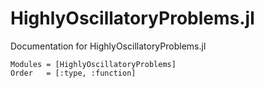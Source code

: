 # HighlyOscillatoryProblems.jl

Documentation for HighlyOscillatoryProblems.jl


```@autodocs
Modules = [HighlyOscillatoryProblems]
Order   = [:type, :function]
```
